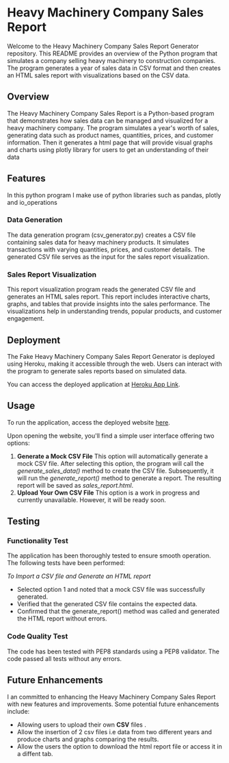# Heavy Machinery Company Sales Report

Welcome to the Heavy Machinery Company Sales Report Generator repository. This README provides an overview of the Python program that simulates a company selling heavy machinery to construction companies. The program generates a year of sales data in CSV format and then creates an HTML sales report with visualizations based on the CSV data.

## Overview

The Heavy Machinery Company Sales Report is a Python-based program that demonstrates how sales data can be managed and visualized for a heavy machinery company. The program simulates a year's worth of sales, generating data such as product names, quantities, prices, and customer information. Then it generates a html page that will provide visual graphs and charts using plotly library for users to get an understanding of their data

## Features
In this python program I make use of python libraries such as pandas, plotly and io_operations

### Data Generation

The data generation program (csv_generator.py) creates a CSV file containing sales data for heavy machinery products. It simulates transactions with varying quantities, prices, and customer details. The generated CSV file serves as the input for the sales report visualization.

### Sales Report Visualization

This report visualization program reads the generated CSV file and generates an HTML sales report. This report includes interactive charts, graphs, and tables that provide insights into the sales performance. The visualizations help in understanding trends, popular products, and customer engagement.






## Deployment

The Fake Heavy Machinery Company Sales Report Generator is deployed using Heroku, making it accessible through the web. Users can interact with the program to generate sales reports based on simulated data.

You can access the deployed application at [Heroku App Link](https://heavytech-delight-sales-report-995633807fb3.herokuapp.com/).

## Usage

To run the application, access the deployed website [here](https://heavytech-delight-sales-report-995633807fb3.herokuapp.com/).

Upon opening the website, you'll find a simple user interface offering two options:
1. **Generate a Mock CSV File** This option will automatically generate a mock CSV file. After selecting this option, the program will call the *generate_sales_data()* method to create the CSV file. Subsequently, it will run the *generate_report()* method to generate a report. The resulting report will be saved as *sales_report.html*.
2. **Upload Your Own CSV File** This option is a work in progress and currently unavailable. However, it will be ready soon. 


## Testing

### Functionality Test
The application has been thoroughly tested to ensure smooth operation. The following tests have been performed:

*To Import a CSV file and Generate an HTML report*
- Selected option 1 and noted that a mock CSV file was successfully generated.
- Verified that the generated CSV file contains the expected data.
- Confirmed that the generate_report() method was called and generated the HTML report without errors.


### Code Quality Test
The code has been tested with PEP8 standards using a PEP8 validator. The code passed all tests without any errors.


## Future Enhancements

I an committed to enhancing the Heavy Machinery Company Sales Report  with new features and improvements. Some potential future enhancements include:

- Allowing users to upload their own **CSV** files .
- Allow the insertion of 2 csv files i.e data from two different years and produce charts and graphs comparing the results.
- Allow the users the option to download the html report file or access it in a diffent tab.
